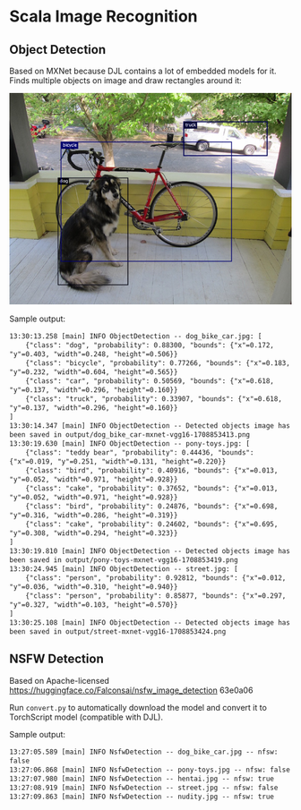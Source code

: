 # Scala Image Recognition

## Object Detection

Based on MXNet because DJL contains a lot of embedded models for it. Finds multiple objects on image and draw rectangles
around it:

![alt text](output/dog_bike_car-mxnet-vgg16-1708167447.png)

Sample output:

```
13:30:13.258 [main] INFO ObjectDetection -- dog_bike_car.jpg: [
	{"class": "dog", "probability": 0.88300, "bounds": {"x"=0.172, "y"=0.403, "width"=0.248, "height"=0.506}}
	{"class": "bicycle", "probability": 0.77266, "bounds": {"x"=0.183, "y"=0.232, "width"=0.604, "height"=0.565}}
	{"class": "car", "probability": 0.50569, "bounds": {"x"=0.618, "y"=0.137, "width"=0.296, "height"=0.160}}
	{"class": "truck", "probability": 0.33907, "bounds": {"x"=0.618, "y"=0.137, "width"=0.296, "height"=0.160}}
]
13:30:14.347 [main] INFO ObjectDetection -- Detected objects image has been saved in output/dog_bike_car-mxnet-vgg16-1708853413.png
13:30:19.630 [main] INFO ObjectDetection -- pony-toys.jpg: [
	{"class": "teddy bear", "probability": 0.44436, "bounds": {"x"=0.019, "y"=0.251, "width"=0.131, "height"=0.220}}
	{"class": "bird", "probability": 0.40916, "bounds": {"x"=0.013, "y"=0.052, "width"=0.971, "height"=0.928}}
	{"class": "cake", "probability": 0.37652, "bounds": {"x"=0.013, "y"=0.052, "width"=0.971, "height"=0.928}}
	{"class": "bird", "probability": 0.24876, "bounds": {"x"=0.698, "y"=0.316, "width"=0.286, "height"=0.319}}
	{"class": "cake", "probability": 0.24602, "bounds": {"x"=0.695, "y"=0.308, "width"=0.294, "height"=0.323}}
]
13:30:19.810 [main] INFO ObjectDetection -- Detected objects image has been saved in output/pony-toys-mxnet-vgg16-1708853419.png
13:30:24.945 [main] INFO ObjectDetection -- street.jpg: [
	{"class": "person", "probability": 0.92812, "bounds": {"x"=0.012, "y"=0.036, "width"=0.310, "height"=0.940}}
	{"class": "person", "probability": 0.85877, "bounds": {"x"=0.297, "y"=0.327, "width"=0.103, "height"=0.570}}
]
13:30:25.108 [main] INFO ObjectDetection -- Detected objects image has been saved in output/street-mxnet-vgg16-1708853424.png
```

## NSFW Detection

Based on Apache-licensed https://huggingface.co/Falconsai/nsfw_image_detection 63e0a06

Run `convert.py` to automatically download the model and convert it to TorchScript model (compatible with DJL).

Sample output:

```
13:27:05.589 [main] INFO NsfwDetection -- dog_bike_car.jpg -- nfsw: false
13:27:06.868 [main] INFO NsfwDetection -- pony-toys.jpg -- nfsw: false
13:27:07.980 [main] INFO NsfwDetection -- hentai.jpg -- nfsw: true
13:27:08.919 [main] INFO NsfwDetection -- street.jpg -- nfsw: false
13:27:09.863 [main] INFO NsfwDetection -- nudity.jpg -- nfsw: true
```


